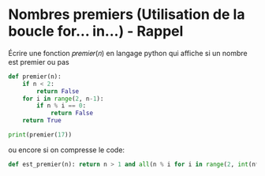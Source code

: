 # Nombres premiers (Utilisation de la boucle for... in...) - Rappel
Écrire une fonction 𝑝𝑟𝑒𝑚𝑖𝑒𝑟(𝑛) en langage python qui affiche si un nombre est premier ou pas
```python
def premier(n):
    if n < 2:
        return False
    for i in range(2, n-1):
        if n % i == 0:
            return False
    return True

print(premier(17))
```
ou encore si on compresse le code:
```python
def est_premier(n): return n > 1 and all(n % i for i in range(2, int(n**(1/2)) + 1))
```
